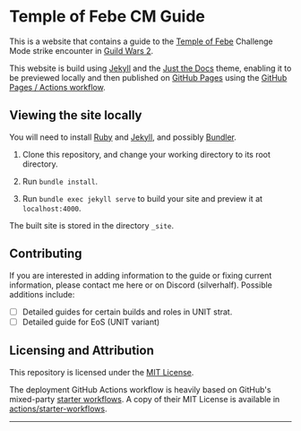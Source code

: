 # Temple of Febe CM Guide

This is a website that contains a guide to the [Temple of Febe](https://wiki.guildwars2.com/wiki/Temple_of_Febe) Challenge Mode strike encounter in [Guild Wars 2](https://www.guildwars2.com).

This website is build using [Jekyll] and the [Just the Docs] theme, enabling it to be previewed locally and then published on [GitHub Pages] using the [GitHub Pages / Actions workflow].

## Viewing the site locally

You will need to install [Ruby](https://www.ruby-lang.org) and [Jekyll], and possibly [Bundler].

1.  Clone this repository, and change your working directory to its root directory.

2.  Run `bundle install`.

3.  Run `bundle exec jekyll serve` to build your site and preview it at `localhost:4000`.

The built site is stored in the directory `_site`.

## Contributing

If you are interested in adding information to the guide or fixing current information, please contact me here or on Discord (silverhalf). Possible additions include:

- [ ] Detailed guides for certain builds and roles in UNIT strat.
- [ ] Detailed guide for EoS (UNIT variant)

## Licensing and Attribution

This repository is licensed under the [MIT License].

The deployment GitHub Actions workflow is heavily based on GitHub's mixed-party [starter workflows]. A copy of their MIT License is available in [actions/starter-workflows].

----


[Jekyll]: https://jekyllrb.com
[Just the Docs]: https://just-the-docs.github.io/just-the-docs/
[GitHub Pages]: https://docs.github.com/en/pages
[GitHub Pages / Actions workflow]: https://github.blog/changelog/2022-07-27-github-pages-custom-github-actions-workflows-beta/
[Bundler]: https://bundler.io
[MIT License]: https://en.wikipedia.org/wiki/MIT_License
[starter workflows]: https://github.com/actions/starter-workflows/blob/main/pages/jekyll.yml
[actions/starter-workflows]: https://github.com/actions/starter-workflows/blob/main/LICENSE
